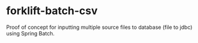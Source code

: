 # forklift-batch-csv
Proof of concept for inputting multiple source files to database (file to jdbc) using Spring Batch.
